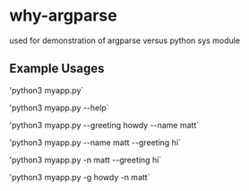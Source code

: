 # why-argparse
used for demonstration of argparse versus python sys module


## Example Usages

'python3 myapp.py`

'python3 myapp.py --help`

'python3 myapp.py --greeting howdy --name matt`

'python3 myapp.py --name matt --greeting hi`

'python3 myapp.py -n matt --greeting hi`

'python3 myapp.py -g howdy -n matt`




